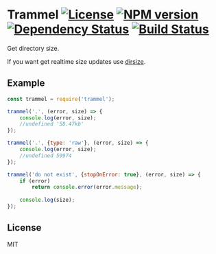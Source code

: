 # Trammel [![License][LicenseIMGURL]][LicenseURL] [![NPM version][NPMIMGURL]][NPMURL] [![Dependency Status][DependencyStatusIMGURL]][DependencyStatusURL] [![Build Status][BuildStatusIMGURL]][BuildStatusURL]

[NPMIMGURL]:                https://img.shields.io/npm/v/trammel.svg?style=flat
[BuildStatusIMGURL]:        https://img.shields.io/travis/coderaiser/trammel/master.svg?style=flat
[DependencyStatusIMGURL]:   https://img.shields.io/david/coderaiser/trammel.svg?style=flat
[LicenseIMGURL]:            https://img.shields.io/badge/license-MIT-317BF9.svg?style=flat
[NPMURL]:                   https://npmjs.org/package/trammel "npm"
[BuildStatusURL]:           https://travis-ci.org/coderaiser/trammel  "Build Status"
[DependencyStatusURL]:      https://david-dm.org/coderaiser/trammel "Dependency Status"
[LicenseURL]:               https://tldrlegal.com/license/mit-license "MIT License"

Get directory size.

If you want get realtime size updates use [dirsize](https://github.com/coderaiser/node-dirsize).

## Example

```js
const trammel = require('trammel');

trammel('.', (error, size) => {
    console.log(error, size);
    //undefined '58.47kb'
});

trammel('.', {type: 'raw'}, (error, size) => {
    console.log(error, size);
    //undefined 59974
});

trammel('do not exist', {stopOnError: true}, (error, size) => {
    if (error)
        return console.error(error.message);
    
    console.log(size);
});

```

## License

MIT

